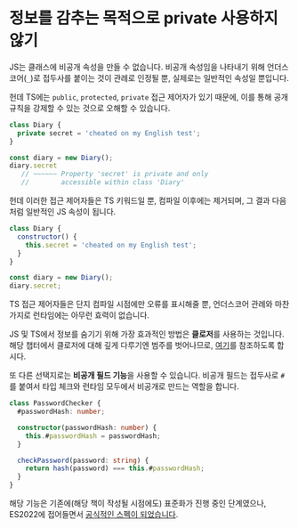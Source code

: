 # 정보를 감추는 목적으로 private 사용하지 않기

JS는 클래스에 비공개 속성을 만들 수 없습니다. 비공개 속성임을 나타내기 위해 언더스코어(`_`)로 접두사를 붙이는 것이 관례로 인정될 뿐, 실제로는 일반적인 속성일 뿐입니다.

헌데 TS에는 `public`, `protected`, `private` 접근 제어자가 있기 때문에, 이를 통해 공개 규칙을 강제할 수 있는 것으로 오해할 수 있습니다.

```ts
class Diary {
  private secret = 'cheated on my English test';
}

const diary = new Diary();
diary.secret
   // ~~~~~~ Property 'secret' is private and only
   //        accessible within class 'Diary'
```

헌데 이러한 접근 제어자들은 TS 키워드일 뿐, 컴파일 이후에는 제거되며, 그 결과 다음처럼 일반적인 JS 속성이 됩니다.

```js
class Diary {
  constructor() {
    this.secret = 'cheated on my English test';
  }
}

const diary = new Diary();
diary.secret;
```

TS 접근 제어자들은 단지 컴파일 시점에만 오류를 표시해줄 뿐, 언더스코어 관례와 마찬가지로 런타임에는 아무런 효력이 없습니다.

JS 및 TS에서 정보를 숨기기 위해 가장 효과적인 방법은 **클로저**를 사용하는 것입니다. 해당 챕터에서 클로저에 대해 깊게 다루기엔 범주를 벗어나므로, [여기](https://ko.javascript.info/closure)를 참조하도록 합시다.

또 다른 선택지로는 **비공개 필드 기능**을 사용할 수 있습니다. 비공개 필드는 접두사로 `#`를 붙여서 타입 체크와 런타임 모두에서 비공개로 만드는 역할을 합니다.

```ts
class PasswordChecker {
  #passwordHash: number;

  constructor(passwordHash: number) {
    this.#passwordHash = passwordHash;
  }

  checkPassword(password: string) {
    return hash(password) === this.#passwordHash;
  }
}
```

해당 기능은 기존에(해당 책이 작성될 시점에도) 표준화가 진행 중인 단계였으나, ES2022에 접어들면서 [공식적인 스펙이 되었습니다](https://github.com/tc39/proposals/blob/HEAD/finished-proposals.md).

